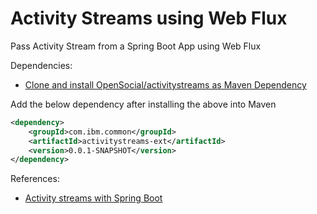 #  Activity Streams using Web Flux

Pass Activity Stream from a Spring Boot App using Web Flux

Dependencies:

- [Clone and install OpenSocial/activitystreams as Maven Dependency](https://github.com/OpenSocial/activitystreams)

Add the below dependency after installing the above into Maven
```xml
<dependency>
    <groupId>com.ibm.common</groupId>
	<artifactId>activitystreams-ext</artifactId>
	<version>0.0.1-SNAPSHOT</version>
</dependency>
```

References:
- [Activity streams with Spring Boot](https://github.com/Bsd15/POC-Activity-Streams)